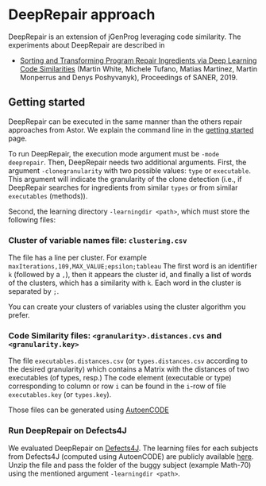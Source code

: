 # DeepRepair approach

DeepRepair is an extension of jGenProg leveraging code similarity. The experiments about DeepRepair are described in

* [Sorting and Transforming Program Repair Ingredients via Deep Learning Code Similarities](https://arxiv.org/pdf/1707.04742.pdf) (Martin White, Michele Tufano, Matias Martinez, Martin Monperrus and Denys Poshyvanyk), Proceedings of SANER, 2019.


## Getting started

DeepRepair can be executed in the same manner than the others repair approaches from Astor.
We explain the command line in the [getting started](getting-starting.md) page.

To run DeepRepair, the execution mode argument must be `-mode deeprepair`.
Then, DeepRepair needs two additional arguments.
First, the argument `-clonegranularity` with two possible values: `type` or `executable`.
This argument will indicate the granularity of the clone detection (i.e., if DeepRepair searches for ingredients from similar `types` or from similar `executables` (methods)). 

Second, the learning directory `-learningdir <path>`, which must store the following files:

### Cluster of variable names file: `clustering.csv`

The file has a line per cluster.
For example `maxIterations,109,MAX_VALUE;epsilon;tableau`
The first word is an identifier `k`  (followed by a `,`),  then it appears the cluster id, and finally a list of words of the clusters, which has a similarity with `k`.
 Each word in the cluster is separated by `;`.
  
You can create your clusters of variables using the cluster algorithm you prefer.


### Code Similarity files: `<granularity>.distances.cvs`  and `<granularity.key>`

The file `executables.distances.csv` (or `types.distances.csv` according to the desired granularity) which contains a Matrix with the distances of two executables (of types, resp.)
The code element (executable or type) corresponding to column or row `i` can be found in the `i`-row of file `executables.key` (or `types.key`).

Those files can be generated using [AutoenCODE](https://github.com/micheletufano/AutoenCODE)


### Run DeepRepair on Defects4J

We evaluated DeepRepair on [Defects4J](https://github.com/rjust/defects4j).
The learning files for each subjects from Defects4J (computed using AutoenCODE) are publicly available [here](https://drive.google.com/open?id=1x00FIHGdiYbrFLJQskaRvU84kv1GBert).
Unzip the file and pass the folder of the buggy subject (example Math-70) using the mentioned argument  `-learningdir <path>`. 




